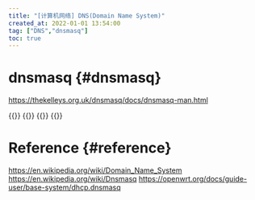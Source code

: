 ```yaml
---
title: "[计算机网络] DNS(Domain Name System)"
created_at: 2022-01-01 13:54:00
tag: ["DNS","dnsmasq"]
toc: true
---
```


# dnsmasq {#dnsmasq}
<https://thekelleys.org.uk/dnsmasq/docs/dnsmasq-man.html>

{{<highlight-file title="/etc/dnsmasq.conf" path="dnsmasq.conf" lang="ini">}}
{{<highlight-file title="/etc/dnsmasq.dhcp.hosts" path="dnsmasq.dhcp.hosts" lang="ini">}}
{{<highlight-file title="/etc/dnsmasq.dns.hosts" path="dnsmasq.dns.hosts" lang="ini">}}
{{<highlight-file title="/etc/dnsmasq.dns.upstream.conf" path="dnsmasq.dns.upstream.conf" lang="ini">}}

# Reference {#reference}

<https://en.wikipedia.org/wiki/Domain_Name_System>
<https://en.wikipedia.org/wiki/Dnsmasq>
<https://openwrt.org/docs/guide-user/base-system/dhcp.dnsmasq>
